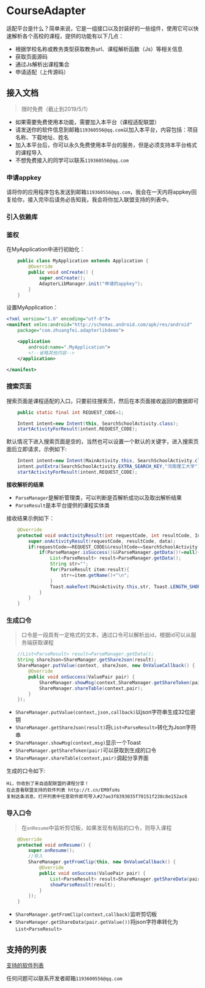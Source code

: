 # CourseAdapter
适配平台是什么？简单来说，它是一组接口以及封装好的一些组件，使用它可以快速解析各个高校的课程，提供的功能有以下几点：

- 根据学校名称或教务类型获取教务url、课程解析函数（Js）等相关信息
- 获取页面源码
- 通过Js解析出课程集合
- 申请适配（上传源码）

## 接入文档

> 限时免费（截止到2019/5/1）

- 如果需要免费使用本功能，需要加入本平台（课程适配联盟）
- 请发送你的软件信息到邮箱`119360556@qq.com`以加入本平台，内容包括：项目名称、下载地址、姓名
- 加入本平台后，你可以永久免费使用本平台的服务，但是必须支持本平台格式的课程导入
- 不想免费接入的同学可以联系`119360556@qq.com`

### 申请appkey

请将你的应用程序包名发送到邮箱`119360556@qq.com`，我会在一天内将appkey回复给你，接入完毕后请务必告知我，我会将你加入联盟支持的列表中。

### 引入依赖库


### 鉴权

在MyApplication中进行初始化：
```java
	public class MyApplication extends Application {
		@Override
		public void onCreate() {
			super.onCreate();
			AdapterLibManager.init("申请的appkey");
		}
	}
```

设置MyApplication：
```xml
<?xml version="1.0" encoding="utf-8"?>
<manifest xmlns:android="http://schemas.android.com/apk/res/android"
    package="com.zhuangfei.adapterlibdemo">

    <application
        android:name=".MyApplication">
        <!--省略其他内容-->
    </application>

</manifest>
```

### 搜索页面

搜索页面是课程适配的入口，只要前往搜索页，然后在本页面接收返回的数据即可

```java
    public static final int REQUEST_CODE=1;
```

```java
    Intent intent=new Intent(this, SearchSchoolActivity.class);
    startActivityForResult(intent,REQUEST_CODE);
```


默认情况下进入搜索页面是空的，当然也可以设置一个默认的关键字，进入搜索页面后立即请求，示例如下:

```java
	Intent intent=new Intent(MainActivity.this, SearchSchoolActivity.class);
	intent.putExtra(SearchSchoolActivity.EXTRA_SEARCH_KEY,"河南理工大学");
	startActivityForResult(intent,REQUEST_CODE);
```

**接收解析的结果**

- `ParseManager`是解析管理类，可以判断是否解析成功以及取出解析结果
- `ParseResult`是本平台提供的课程实体类

接收结果示例如下：

```java
    @Override
    protected void onActivityResult(int requestCode, int resultCode, Intent data) {
        super.onActivityResult(requestCode, resultCode, data);
        if(requestCode==REQUEST_CODE&&resultCode==SearchSchoolActivity.RESULT_CODE){
            if(ParseManager.isSuccess()&&ParseManager.getData()!=null){
                List<ParseResult> result=ParseManager.getData();
                String str="";
                for(ParseResult item:result){
                    str+=item.getName()+"\n";
                }
                Toast.makeText(MainActivity.this,str, Toast.LENGTH_SHORT).show();
            }
        }
    }
```

### 生成口令

> 口令是一段具有一定格式的文本，通过口令可以解析出id，根据id可以从服务端获取课程

```java
    //List<ParseResult> result=ParseManager.getData();
	String shareJson=ShareManager.getShareJson(result);
	ShareManager.putValue(context, shareJson, new OnValueCallback() {
		@Override
		public void onSuccess(ValuePair pair) {
			ShareManager.showMsg(context,ShareManager.getShareToken(pair));
			ShareManager.shareTable(context,pair);
		}
	});
```

- `ShareManager.putValue(context,json,callback)`以json字符串生成32位密钥
- `ShareManager.getShareJson(result)`将`List<ParseResult>`转化为Json字符串
- `ShareManager.showMsg(context,msg)`显示一个Toast
- `ShareManager.getShareToken(pair)`可以获取到生成的口令
- `ShareManager.shareTable(context,pair)`调起分享界面

生成的口令如下:

```text
Hi，你收到了来自适配联盟的课程分享！
在此查看联盟支持的软件列表 http://t.cn/EM9fsHs
复制这条消息，打开列表中任意软件即可导入#27ae3f8393035f70151f238c8e152ac6
```

### 导入口令

>在`onResume`中监听剪切板，如果发现有粘贴的口令，则导入课程

```java
	@Override
    protected void onResume() {
        super.onResume();
        //导入
        ShareManager.getFromClip(this, new OnValueCallback() {
            @Override
            public void onSuccess(ValuePair pair) {
                List<ParseResult> result=ShareManager.getShareData(pair.getValue());
                showParseResult(result);
            }
        });
    }
```

- `ShareManager.getFromClip(context,callback)`监听剪切板
- `ShareManager.getShareData(pair.getValue())`将json字符串转化为`List<ParseResult>`

## 支持的列表

[支持的软件列表](https://github.com/zfman/CourseAdapter/wiki/%E6%94%AF%E6%8C%81%E7%9A%84%E5%88%97%E8%A1%A8)

任何问题可以联系开发者邮箱`1193600556@qq.com`
